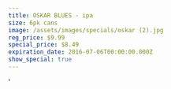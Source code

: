 ```yaml
---
title: OSKAR BLUES - ipa
size: 6pk cans
image: /assets/images/specials/oskar (2).jpg
reg_price: $9.99
special_price: $8.49
expiration_date: 2016-07-06T00:00:00.000Z
show_special: true
---
```



'